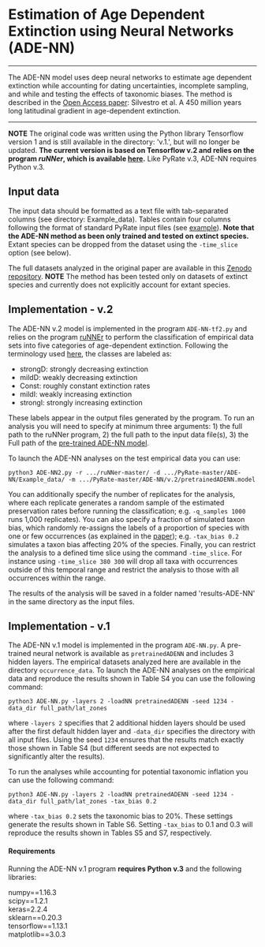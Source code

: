 # Estimation of Age Dependent Extinction using Neural Networks (ADE-NN)

***
The ADE-NN model uses deep neural networks to estimate age dependent extinction while accounting for dating uncertainties, incomplete sampling, and while and testing the effects of taxonomic biases. 
The method is described in the [Open Access paper](https://onlinelibrary.wiley.com/doi/full/10.1111/ele.13441): Silvestro et al. A 450 million years long latitudinal gradient in age-dependent extinction. 

***


**NOTE**
The original code was written using the Python library Tensorflow version 1 and is still available in the directory: 'v.1.', but will no longer be updated. **The current version is based on Tensorflow v.2 and relies on the program *ruNNer*, which is available [here](https://github.com/dsilvestro/ruNNer/).**  Like PyRate v.3, ADE-NN requires Python v.3.


## Input data
The input data should be formatted as a text file with tab-separated columns (see directory: Example_data). Tables contain four columns following the format of standard PyRate input files (see [example](https://github.com/dsilvestro/PyRate/blob/master/tutorials/pyrate_tutorial_1.md#generate-pyrate-input-file-option-2)). **Note that the ADE-NN method as been only trained and tested on extinct species.** Extant species can be dropped from the dataset using the `-time_slice` option (see below).

The full datasets analyzed in the original paper are available in this [Zenodo repository](https://zenodo.org/record/3537888#.XiWoXC2ZN24).
**NOTE** 
The method has been tested only on datasets of extinct species and currently does not explicitly account for extant species.

## Implementation - v.2
The ADE-NN v.2 model is implemented in the program `ADE-NN-tf2.py` and relies on the program [ruNNEr](https://github.com/dsilvestro/ruNNer/) to perform the classification of empirical data sets into five categories of age-dependent extinction. Following the terminology used [here](https://onlinelibrary.wiley.com/doi/full/10.1111/ele.13441), the classes are labeled as:

* strongD: strongly decreasing extinction
* mildD: weakly decreasing extinction
* Const: roughly constant extinction rates
* mildI: weakly increasing extinction
* strongI: strongly increasing extinction

These labels appear in the output files generated by the program. To run an analysis you will need to specify at minimum three arguments: 1) the full path to the ruNNer program, 2) the full path to the input data file(s), 3) the Full path of the [pre-trained ADE-NN model](https://github.com/dsilvestro/PyRate/tree/master/ADE-NN/v.2/pretrainedADENN.model). 

To launch the ADE-NN analyses on the test empirical data you can use:
```
python3 ADE-NN2.py -r .../ruNNer-master/ -d .../PyRate-master/ADE-NN/Example_data/ -m .../PyRate-master/ADE-NN/v.2/pretrainedADENN.model
```

You can additionally specify the number of replicates for the analysis, where each replicate generates a random sample of the estimated preservation rates before running the classification; e.g. `-q_samples 1000` runs 1,000 replicates). 
You can also specify a fraction of simulated taxon bias, which randomly re-assigns the labels of a proportion of species with one or few occurrences  (as explained in the [paper](https://onlinelibrary.wiley.com/doi/full/10.1111/ele.13441)); e.g. `-tax_bias 0.2` simulates a taxon bias affecting 20% of the species. Finally, you can restrict the analysis to a defined time slice using the command `-time_slice`. For instance using `-time_slice 380 300` will drop all taxa with occurrences outside of this temporal range and restrict the analysis to those with all occurrences within the range.

The results of the analysis will be saved in a folder named 'results-ADE-NN' in the same directory as the input files. 



## Implementation - v.1
The ADE-NN v.1 model is implemented in the program `ADE-NN.py`. A pre-trained neural network is available as `pretrainedADENN` and includes 3 hidden layers. The empirical datasets analyzed here are available in the directory `occurrence_data`. To launch the ADE-NN analyses on the empirical data and reproduce the results shown in Table S4 you can use the following command:

```
python3 ADE-NN.py -layers 2 -loadNN pretrainedADENN -seed 1234 -data_dir full_path/lat_zones
```

where `-layers 2` specifies that 2 additional hidden layers should be used after the first default hidden layer and `-data_dir` specifies the directory with all input files. Using the seed `1234` ensures that the results match exactly those shown in Table S4 (but different seeds are not expected to significantly alter the results).

To run the analyses while accounting for potential taxonomic inflation you can use the following command:

```
python3 ADE-NN.py -layers 2 -loadNN pretrainedADENN -seed 1234 -data_dir full_path/lat_zones -tax_bias 0.2
```

where `-tax_bias 0.2` sets the taxonomic bias to 20%. These settings generate the results shown in Table S6. Setting `-tax_bias` to 0.1 and 0.3 will reproduce the results shown in Tables S5 and S7, respectively. 


#### Requirements
Running the ADE-NN v.1 program **requires Python v.3** and the following libraries: 

numpy==1.16.3  
scipy==1.2.1   
keras=2.2.4   
sklearn==0.20.3   
tensorflow==1.13.1   
matplotlib==3.0.3  





